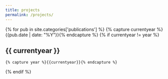 ```yaml
---
title: projects
permalink: /projects/
---
```



{% for pub in site.categories['publications'] %}
  {% capture currentyear %}{{pub.date | date: "%Y"}}{% endcapture %}
  {% if currentyear != year %}

## {{ currentyear }}
    {% capture year %}{{currentyear}}{% endcapture %}

  {% endif %}
